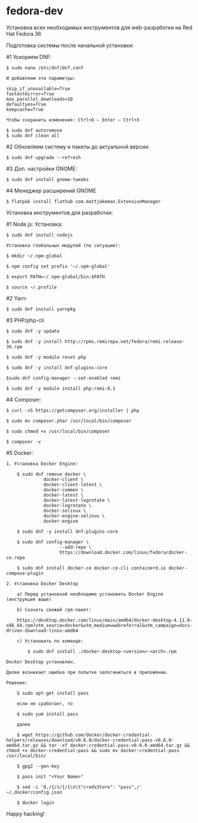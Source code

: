 # fedora-dev
Установка всех необходимых инструментов для web-разработки на Red Hat Fedora 36


Подготовка системы после начальной установки:

#1 Ускоряем DNF: 

    $ sudo nano /etc/dnf/dnf.conf
    
    И добавляем эти параметры:

    skip_if_unavailable=True
    fastestmirror=True
    max_parallel_downloads=10
    defaultyes=True
    keepcache=True

    Чтобы сохранить изменения: Ctrl+O — Enter — Ctrl+X

    $ sudo dnf autoremove
    $ sudo dnf clean all

#2 Обновляем систему и пакеты до актуальной версии:

    $ sudo dnf upgrade --refresh

#3 Доп. настройки GNOME:

    $ sudo dnf install gnome-tweaks

#4 Менеджер расширений GNOME

    $ flatpak install flathub com.mattjakeman.ExtensionManager


Установка инструментов для разработки:

#1 Node.js:
    Установка:

    $ sudo dnf install nodejs

    Установка глобальных модулей (по ситуации):
    
    $ mkdir ~/.npm-global

    $ npm config set prefix '~/.npm-global'
    
    $ export PATH=~/.npm-global/bin:$PATH
    
    $ source ~/.profile



#2 Yarn:

    $ sudo dnf install yarnpkg

#3 PHP/php-cli

    $ sudo dnf -y update

    $ sudo dnf -y install http://rpms.remirepo.net/fedora/remi-release-36.rpm

    $ sudo dnf -y module reset php

    $ sudo dnf -y install dnf-plugins-core
    
    $sudo dnf config-manager --set-enabled remi

    $ sudo dnf -y module install php:remi-8.1

#4 Composer:

    $ curl -sS https://getcomposer.org/installer | php  

    $ sudo mv composer.phar /usr/local/bin/composer  
    
    $ sudo chmod +x /usr/local/bin/composer  

    $ composer -v

#5 Docker:

    1. Установка Docker Engine:

        $ sudo dnf remove docker \
                  docker-client \
                  docker-client-latest \
                  docker-common \
                  docker-latest \
                  docker-latest-logrotate \
                  docker-logrotate \
                  docker-selinux \
                  docker-engine-selinux \
                  docker-engine

        $ sudo dnf -y install dnf-plugins-core
        
        $ sudo dnf config-manager \
                        --add-repo \
                        https://download.docker.com/linux/fedora/docker-ce.repo

        $ sudo dnf install docker-ce docker-ce-cli containerd.io docker-compose-plugin

    2. Установка Docker Desktop

        а) Перед установкой необходимо установить Docker Engine (инструкция выше)

        b) Скачать свежий rpm-пакет:

        https://desktop.docker.com/linux/main/amd64/docker-desktop-4.11.0-x86_64.rpm?utm_source=docker&utm_medium=webreferral&utm_campaign=docs-driven-download-linux-amd64

        c) Установить по команде:

            $ sudo dnf install ./docker-desktop-<version>-<arch>.rpm

    Docker Desktop установлен.

    Далее возникает ошибка при попытке залогиниться в приложении.

    Решение:

        $ sudo apt-get install pass

        если не сработает, то

        $ sudo yum install pass

        далее

        $ wget https://github.com/docker/docker-credential-helpers/releases/download/v0.6.0/docker-credential-pass-v0.6.0-amd64.tar.gz && tar -xf docker-credential-pass-v0.6.0-amd64.tar.gz && chmod +x docker-credential-pass && sudo mv docker-credential-pass /usr/local/bin/

        $ gpg2 --gen-key

        $ pass init "<Your Name>"

        $ sed -i '0,/{/s/{/{\n\t"credsStore": "pass",/' ~/.docker/config.json

        $ docker login


Happy hacking!





